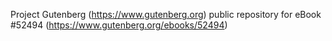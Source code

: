 Project Gutenberg (https://www.gutenberg.org) public repository for
eBook #52494 (https://www.gutenberg.org/ebooks/52494)

